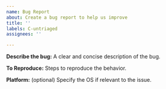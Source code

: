 ```yaml
---
name: Bug Report
about: Create a bug report to help us improve
title: ''
labels: C-untriaged
assignees: ''

---
```


**Describe the bug:**
A clear and concise description of the bug.

**To Reproduce:**
Steps to reproduce the behavior.

**Platform:** (optional)
Specify the OS if relevant to the issue.
